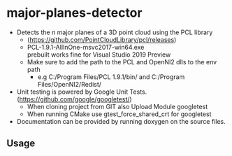 # major-planes-detector #
- Detects the n major planes of a 3D point cloud using the PCL library
    - (https://github.com/PointCloudLibrary/pcl/releases)
    - PCL-1.9.1-AllInOne-msvc2017-win64.exe<br /> prebuilt works fine for Visual Studio 2019 Preview
    - Make sure to add the path to the PCL and OpenNI2 dlls to the env path
        - e.g C:/Program Files/PCL 1.9.1/bin/ and C:/Program Files/OpenNI2/Redist/
- Unit testing is powered by Google Unit Tests. (https://github.com/google/googletest/)
    - When cloning project from GIT also Upload Module googletest
    - When running CMake use gtest_force_shared_crt for googletest
- Documentation can be provided by running doxygen on the source files.

## Usage ##

